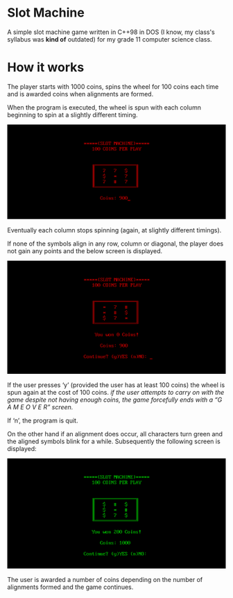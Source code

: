 # Slot Machine

A simple slot machine game written in C++98 in DOS (I know, my class's syllabus was **kind of** outdated) for my grade 11 computer science class.

# How it works

The player starts with 1000 coins, spins the wheel for 100 coins each time and is awarded coins when alignments are formed.

When the program is executed, the wheel is spun with each column beginning to spin at a slightly different timing.

![Starting screen](demo/start.png)

Eventually each column stops spinning (again, at slightly different timings).

If none of the symbols align in any row, column or diagonal, the player does not gain any points and the below screen is displayed.

![Losing screen](demo/loss.png)

If the user presses ‘y’ (provided the user has at least 100 coins) the wheel is spun again at the cost of 100 coins.
*if the user attempts to carry on with the game despite not having enough coins, the game forcefully ends with a “G A M E  O V E R” screen.* 

If ‘n’, the program is quit.  

On the other hand if an alignment does occur, all characters turn green and the aligned symbols blink for a while. Subsequently the following screen is displayed: 

![You won screen](demo/win.png)

The user is awarded a number of coins depending on the number of alignments formed and the game continues.
